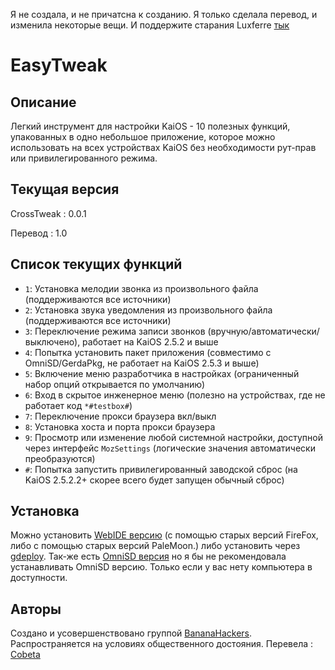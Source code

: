 Я не создала, и не причатсна к созданию. Я только сделала перевод, и изменила некоторые вещи. И поддержите старания Luxferre [тык](https://gitlab.com/suborg/crosstweak)
# EasyTweak

## Описание

Легкий инструмент для настройки KaiOS - 10 полезных функций, упакованных в одно небольшое приложение, которое можно использовать на всех устройствах KaiOS без необходимости рут-прав или привилегированного режима.

## Текущая версия

CrossTweak : 0.0.1

Перевод : 1.0

## Список текущих функций

- `1`: Установка мелодии звонка из произвольного файла (поддерживаются все источники)
- `2`: Установка звука уведомления из произвольного файла (поддерживаются все источники)
- `3`: Переключение режима записи звонков (вручную/автоматически/выключено), работает на KaiOS 2.5.2 и выше
- `4`: Попытка установить пакет приложения (совместимо с OmniSD/GerdaPkg, не работает на KaiOS 2.5.3 и выше)
- `5`: Включение меню разработчика в настройках (ограниченный набор опций открывается по умолчанию)
- `6`: Вход в скрытое инженерное меню (полезно на устройствах, где не работает код `*#testbox#`)
- `7`: Переключение прокси браузера вкл/выкл
- `8`: Установка хоста и порта прокси браузера
- `9`: Просмотр или изменение любой системной настройки, доступной через интерфейс `MozSettings` (логические значения автоматически преобразуются)
- `#`: Попытка запустить привилегированный заводской сброс (на KaiOS 2.5.2.2+ скорее всего будет запущен обычный сброс)

## Установка

Можно установить [WebIDE версию](https://github.com/Cobeta-beta/EasyTweak/releases/download/1.0/EasyTweak-WebIDE.zip) (с помощью старых версий FireFox, либо с помощью старых версий PaleMoon.) либо установить через [gdeploy](https://gitlab.com/suborg/gdeploy). Так-же есть [OmniSD версия](https://github.com/Cobeta-beta/EasyTweak/releases/download/1.0/EasyTweak-OmniSD.zip) но я бы не рекомендовала устанавливать OmniSD версию. Только если у вас нету компьютера в доступности.

## Авторы

Создано и усовершенствовано группой [BananaHackers](https://bananahackers.net). Распространяется на условиях общественного достояния.
Перевела : [Cobeta](https://4pda.to/forum/index.php?showuser=11373575)
